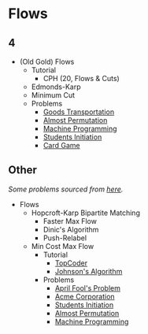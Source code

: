 # Flows

## 4
  * (Old Gold) Flows
    * Tutorial
      * CPH (20, Flows & Cuts)
    * Edmonds-Karp
    * Minimum Cut
    * Problems
      * [Goods Transportation](http://codeforces.com/problemset/problem/724/E) [](52)
      * [Almost Permutation](http://codeforces.com/contest/863/problem/F) [](105)
      * [Machine Programming](http://codeforces.com/problemset/problem/164/C) [](110)
      * [Students Initiation](http://codeforces.com/problemset/problem/847/J) [](134)
      * [Card Game](http://codeforces.com/problemset/problem/808/F) [](135)

## Other
  *Some problems sourced from [here](http://codeforces.com/blog/entry/54526?#comment-385354).*
  * Flows
    * Hopcroft-Karp Bipartite Matching
      * Faster Max Flow
      * Dinic's Algorithm
      * Push-Relabel
    * Min Cost Max Flow
      * Tutorial
        * [TopCoder](https://www.topcoder.com/community/data-science/data-science-tutorials/minimum-cost-flow-part-two-algorithms/)
        * [Johnson's Algorithm](https://en.wikipedia.org/wiki/Johnson%27s_algorithm)
      * Problems
        * [April Fool's Problem](http://codeforces.com/contest/802/problem/N)
        * [Acme Corporation](https://uva.onlinejudge.org/index.php?option=onlinejudge&page=show_problem&problem=2660)
        * [Students Initiation](http://codeforces.com/contest/847/problem/J)
        * [Almost Permutation](http://codeforces.com/contest/863/problem/F)
        * [Machine Programming](http://codeforces.com/contest/164/problem/C)
